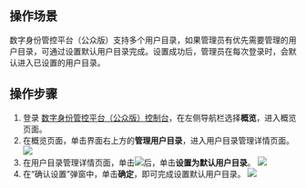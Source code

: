 ## 操作场景
数字身份管控平台（公众版）支持多个用户目录，如果管理员有优先需要管理的用户目录，可通过设置默认用户目录完成。设置成功后，管理员在每次登录时，会默认进入已设置的用户目录。

## 操作步骤
1. 登录 [数字身份管控平台（公众版）控制台](https://console.cloud.tencent.com/ciam)，在左侧导航栏选择**概览**，进入概览页面。
2. 在概览页面，单击界面右上方的**管理用户目录**，进入用户目录管理详情页面。
![](https://main.qcloudimg.com/raw/4a6ede8bc019f767de5d96bc404a8188.png)
3. 在用户目录管理详情页面，单击![](https://main.qcloudimg.com/raw/1ac336a5dc7945726e71a9da56cdcdbb.png)后，单击**设置为默认用户目录**。
![](https://qcloudimg.tencent-cloud.cn/raw/57448c3271c9c792282f8bce9172cfd8.png)
4. 在“确认设置”弹窗中，单击**确定**，即可完成设置默认用户目录。
![](https://main.qcloudimg.com/raw/aea19ec879a03b6edfb5060f202cfef2.png)
